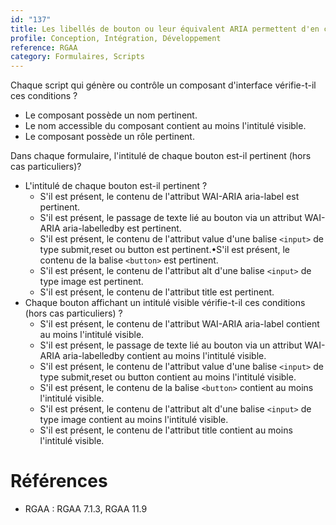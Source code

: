 ```yaml
---
id: "137"
title: Les libellés de bouton ou leur équivalent ARIA permettent d'en comprendre la fonction.
profile: Conception, Intégration, Développement
reference: RGAA
category: Formulaires, Scripts
---
```


Chaque script qui génère ou contrôle un composant d'interface vérifie-t-il ces conditions ?
* Le composant possède un nom pertinent.
* Le nom accessible du composant contient au moins l'intitulé visible.
* Le composant possède un rôle pertinent.

Dans chaque formulaire, l'intitulé de chaque bouton est-il pertinent (hors cas particuliers)?

* L'intitulé de chaque bouton est-il pertinent ?
  * S'il est présent, le contenu de l'attribut WAI-ARIA aria-label est pertinent.
  * S'il est présent, le passage de texte lié au bouton via un attribut WAI-ARIA aria-labelledby est pertinent.
  * S'il est présent, le contenu de l'attribut value d'une balise `<input>` de type submit,reset ou button est pertinent.•S'il est présent, le contenu de la balise `<button>` est pertinent.
  * S'il est présent, le contenu de l'attribut alt d'une balise `<input>` de type image est pertinent.
  * S'il est présent, le contenu de l'attribut title est pertinent.
* Chaque bouton affichant un intitulé visible vérifie-t-il ces conditions (hors cas particuliers) ?
  * S'il est présent, le contenu de l'attribut WAI-ARIA aria-label contient au moins l'intitulé visible.
  * S'il est présent, le passage de texte lié au bouton via un attribut WAI-ARIA aria-labelledby contient au moins l'intitulé visible.
  * S'il est présent, le contenu de l'attribut value d'une balise `<input>` de type submit,reset ou button contient au moins l'intitulé visible.
  * S'il est présent, le contenu de la balise `<button>` contient au moins l'intitulé visible.
  * S'il est présent, le contenu de l'attribut alt d'une balise `<input>` de type image contient au moins l'intitulé visible.
  * S'il est présent, le contenu de l'attribut title contient au moins l'intitulé visible.

# Références

*   RGAA : RGAA 7.1.3, RGAA 11.9
